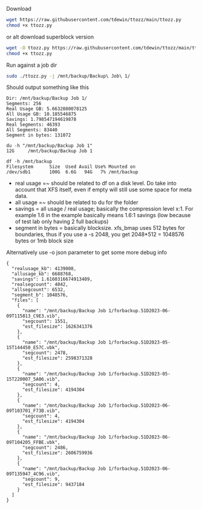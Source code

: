 Download
```sh
wget https://raw.githubusercontent.com/tdewin/ttozz/main/ttozz.py
chmod +x ttozz.py
```

or alt download superblock version
```sh
wget -O ttozz.py https://raw.githubusercontent.com/tdewin/ttozz/main/ttozz-superblock.py
chmod +x ttozz.py
```

Run against a job dir
```sh
sudo ./ttozz.py -j /mnt/backup/Backup\ Job\ 1/
```

Should output something like this
```
Dir: /mnt/backup/Backup Job 1/
Segments: 256
Real Usage GB: 5.6632080078125
All Usage GB: 10.185546875
Savings: 1.798547194619878
Real Segments: 46393
All Segments: 83440
Segment in bytes: 131072
```

```
du -h "/mnt/backup/Backup Job 1"
12G     /mnt/backup/Backup Job 1
```

```
df -h /mnt/backup
Filesystem      Size  Used Avail Use% Mounted on
/dev/sdb1       100G  6.6G   94G   7% /mnt/backup
```

* real usage =~ should be related to df on a disk level. Do take into account that XFS itself, even if empty will still use some space for meta data.
* all usage =~ should be related to du for the folder
* savings = all usage / real usage; basically the compression level x:1. For example 1.6 in the example basically means 1.6:1 savings (low because of test lab only having 2 full backups)
* segment in bytes = basically blocksize. xfs_bmap uses 512 bytes for boundaries, thus if you use a -s 2048, you get 2048*512 = 1048576 bytes or 1mb block size


Alternatively use -o json parameter to get some more debug info
```
{
  "realusage_kb": 4139008,
  "allusage_kb": 6688768,
  "savings": 1.6160316674913409,
  "realsegcount": 4042,
  "allsegcount": 6532,
  "segment_b": 1048576,
  "files": [
    {
      "name": "/mnt/backup/Backup Job 1/forbackup.51D2023-06-09T115813_C9E3.vib",
      "segcount": 1551,
      "est_filesize": 1626341376
    },
    {
      "name": "/mnt/backup/Backup Job 1/forbackup.51D2023-05-15T144450_E57C.vbk",
      "segcount": 2478,
      "est_filesize": 2598371328
    },
    {
      "name": "/mnt/backup/Backup Job 1/forbackup.51D2023-05-15T220007_5A06.vib",
      "segcount": 4,
      "est_filesize": 4194304
    },
    {
      "name": "/mnt/backup/Backup Job 1/forbackup.51D2023-06-09T103701_F73B.vib",
      "segcount": 4,
      "est_filesize": 4194304
    },
    {
      "name": "/mnt/backup/Backup Job 1/forbackup.51D2023-06-09T104205_FFBE.vbk",
      "segcount": 2486,
      "est_filesize": 2606759936
    },
    {
      "name": "/mnt/backup/Backup Job 1/forbackup.51D2023-06-09T135947_4C96.vib",
      "segcount": 9,
      "est_filesize": 9437184
    }
  ]
}
```